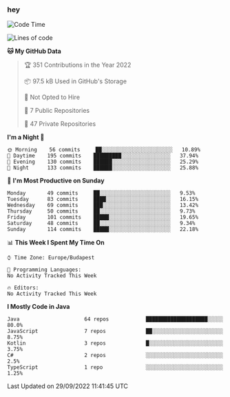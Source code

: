 ### hey

<!--START_SECTION:waka-->
![Code Time](http://img.shields.io/badge/Code%20Time-801%20hrs%2035%20mins-blue)

![Lines of code](https://img.shields.io/badge/From%20Hello%20World%20I%27ve%20Written-511%20Thousand%20lines%20of%20code-blue)

**🐱 My GitHub Data** 

> 🏆 351 Contributions in the Year 2022
 > 
> 📦 97.5 kB Used in GitHub's Storage 
 > 
> 🚫 Not Opted to Hire
 > 
> 📜 7 Public Repositories 
 > 
> 🔑 47 Private Repositories  
 > 
**I'm a Night 🦉** 

```text
🌞 Morning    56 commits     ██░░░░░░░░░░░░░░░░░░░░░░░   10.89% 
🌆 Daytime    195 commits    █████████░░░░░░░░░░░░░░░░   37.94% 
🌃 Evening    130 commits    ██████░░░░░░░░░░░░░░░░░░░   25.29% 
🌙 Night      133 commits    ██████░░░░░░░░░░░░░░░░░░░   25.88%

```
📅 **I'm Most Productive on Sunday** 

```text
Monday       49 commits     ██░░░░░░░░░░░░░░░░░░░░░░░   9.53% 
Tuesday      83 commits     ████░░░░░░░░░░░░░░░░░░░░░   16.15% 
Wednesday    69 commits     ███░░░░░░░░░░░░░░░░░░░░░░   13.42% 
Thursday     50 commits     ██░░░░░░░░░░░░░░░░░░░░░░░   9.73% 
Friday       101 commits    █████░░░░░░░░░░░░░░░░░░░░   19.65% 
Saturday     48 commits     ██░░░░░░░░░░░░░░░░░░░░░░░   9.34% 
Sunday       114 commits    █████░░░░░░░░░░░░░░░░░░░░   22.18%

```


📊 **This Week I Spent My Time On** 

```text
⌚︎ Time Zone: Europe/Budapest

💬 Programming Languages: 
No Activity Tracked This Week

🔥 Editors: 
No Activity Tracked This Week

```

**I Mostly Code in Java** 

```text
Java                     64 repos            ████████████████████░░░░░   80.0% 
JavaScript               7 repos             ██░░░░░░░░░░░░░░░░░░░░░░░   8.75% 
Kotlin                   3 repos             █░░░░░░░░░░░░░░░░░░░░░░░░   3.75% 
C#                       2 repos             ░░░░░░░░░░░░░░░░░░░░░░░░░   2.5% 
TypeScript               1 repo              ░░░░░░░░░░░░░░░░░░░░░░░░░   1.25%

```



 Last Updated on 29/09/2022 11:41:45 UTC
<!--END_SECTION:waka-->

